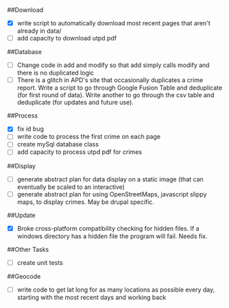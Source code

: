 ##Download
- [x] write script to automatically download most recent pages that aren't already in data/
- [ ] add capacity to download utpd pdf

##Database
- [ ] Change code in add and modify so that add simply calls modify and there is no duplicated logic
- [ ] There is a glitch in APD's site that occasionally duplicates a crime report. Write a script to go through Google Fusion Table and deduplicate (for first round of data). Write another to go through the csv table and deduplicate (for updates and future use).

##Process
- [X] fix id bug
- [ ] write code to process the first crime on each page
- [ ] create mySql database class
- [ ] add capacity to process utpd pdf for crimes

##Display
- [ ] generate abstract plan for data display on a static image (that can eventually be scaled to an interactive)
- [ ] generate abstract plan for using OpenStreetMaps, javascript slippy maps, to display crimes. May be drupal specific.

##Update
- [x] Broke cross-platform compatibility checking for hidden files. If a windows directory has a hidden file the program will fail. Needs fix.

##Other Tasks
- [ ] create unit tests

##Geocode
- [ ] write code to get lat long for as many locations as possible every day, starting with the most recent days and working back
